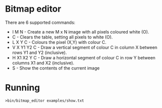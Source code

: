 # Bitmap editor

There are 6 supported commands:
 - I M N - Create a new M x N image with all pixels coloured white (O).
 -  C - Clears the table, setting all pixels to white (O).
 - L X Y C - Colours the pixel (X,Y) with colour C.
 - V X Y1 Y2 C - Draw a vertical segment of colour C in column X between rows Y1
and Y2 (inclusive).
-  H X1 X2 Y C - Draw a horizontal segment of colour C in row Y between columns
X1 and X2 (inclusive).
-  S - Show the contents of the current image

# Running

`>bin/bitmap_editor examples/show.txt`
